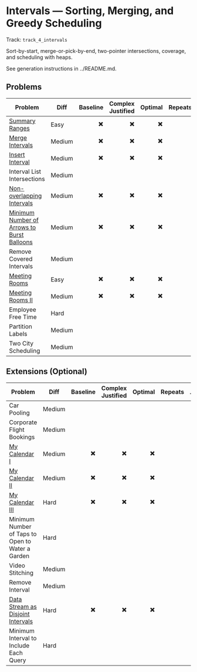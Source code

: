 # Intervals — Sorting, Merging, and Greedy Scheduling

Track: `track_4_intervals`

Sort-by-start, merge-or-pick-by-end, two-pointer intersections, coverage, and scheduling with heaps.

See generation instructions in ../README.md.

## Problems

| Problem | Diff | Baseline | Complex Justified | Optimal | Repeats | Min Time | Conf | Clarified |             Communicated | Stated | Edge Tests | Clean Impl | Mistakes |
|---|---|---:|---:|---:|---:|---:|---:|---:|---:|---:|---:|---:|---|
| [Summary Ranges](../problems/0228-summary-ranges/readme.md) | Easy | ✖️ | ✖️ | ✖️ |  | 0 |                 1 | ✖️ | ✖️ | ✖️ | ✖️ | ✖️ |                      |
| [Merge Intervals](../problems/0056-merge-intervals/readme.md) | Medium | ✖️ | ✖️ | ✖️ |  | 0 |                 1 | ✖️ | ✖️ | ✖️ | ✖️ | ✖️ |                      |
| [Insert Interval](../problems/0057-insert-interval/readme.md) | Medium | ✖️ | ✖️ | ✖️ |  | 0 |                 1 | ✖️ | ✖️ | ✖️ | ✖️ | ✖️ |                      |
| Interval List Intersections | Medium |  |  |  |  |  |                  |  |  |  |  |  |                      |
| [Non-overlapping Intervals](../problems/0435-non-overlapping-intervals/readme.md) | Medium | ✖️ | ✖️ | ✖️ |  | 0 |                 1 | ✖️ | ✖️ | ✖️ | ✖️ | ✖️ |                      |
| [Minimum Number of Arrows to Burst Balloons](../problems/0452-minimum-number-of-arrows-to-burst-balloons/readme.md) | Medium | ✖️ | ✖️ | ✖️ |  | 0 |                 1 | ✖️ | ✖️ | ✖️ | ✖️ | ✖️ |                      |
| Remove Covered Intervals | Medium |  |  |  |  |  |                  |  |  |  |  |  |                      |
| [Meeting Rooms](../problems/0252-meeting-rooms/readme.md) | Easy | ✖️ | ✖️ | ✖️ |  | 0 |                 1 | ✖️ | ✖️ | ✖️ | ✖️ | ✖️ |                      |
| [Meeting Rooms II](../problems/0253-meeting-rooms-ii/readme.md) | Medium | ✖️ | ✖️ | ✖️ |  | 0 |                 1 | ✖️ | ✖️ | ✖️ | ✖️ | ✖️ |                      |
| Employee Free Time | Hard |  |  |  |  |  |                  |  |  |  |  |  |                      |
| Partition Labels | Medium |  |  |  |  |  |                  |  |  |  |  |  |                      |
| Two City Scheduling | Medium |  |  |  |  |  |                  |  |  |  |  |  |                      |


## Extensions (Optional)

| Problem | Diff | Baseline | Complex Justified | Optimal | Repeats | Min Time | Conf | Clarified |             Communicated | Stated | Edge Tests | Clean Impl | Mistakes |
|---|---|---:|---:|---:|---:|---:|---:|---:|---:|---:|---:|---:|---|
| Car Pooling | Medium |  |  |  |  |  |                  |  |  |  |  |  |                      |
| Corporate Flight Bookings | Medium |  |  |  |  |  |                  |  |  |  |  |  |                      |
| [My Calendar I](../problems/0729-my-calendar-i/readme.md) | Medium | ✖️ | ✖️ | ✖️ |  | 0 |                 1 | ✖️ | ✖️ | ✖️ | ✖️ | ✖️ |                      |
| [My Calendar II](../problems/0731-my-calendar-ii/readme.md) | Medium | ✖️ | ✖️ | ✖️ |  | 0 |                 1 | ✖️ | ✖️ | ✖️ | ✖️ | ✖️ |                      |
| [My Calendar III](../problems/0732-my-calendar-iii/readme.md) | Hard | ✖️ | ✖️ | ✖️ |  | 0 |                 1 | ✖️ | ✖️ | ✖️ | ✖️ | ✖️ |                      |
| Minimum Number of Taps to Open to Water a Garden | Hard |  |  |  |  |  |                  |  |  |  |  |  |                      |
| Video Stitching | Medium |  |  |  |  |  |                  |  |  |  |  |  |                      |
| Remove Interval | Medium |  |  |  |  |  |                  |  |  |  |  |  |                      |
| [Data Stream as Disjoint Intervals](../problems/0352-data-stream-as-disjoint-intervals/readme.md) | Hard | ✖️ | ✖️ | ✖️ |  | 0 |                 1 | ✖️ | ✖️ | ✖️ | ✖️ | ✖️ |                      |
| Minimum Interval to Include Each Query | Hard |  |  |  |  |  |                  |  |  |  |  |  |                      |

